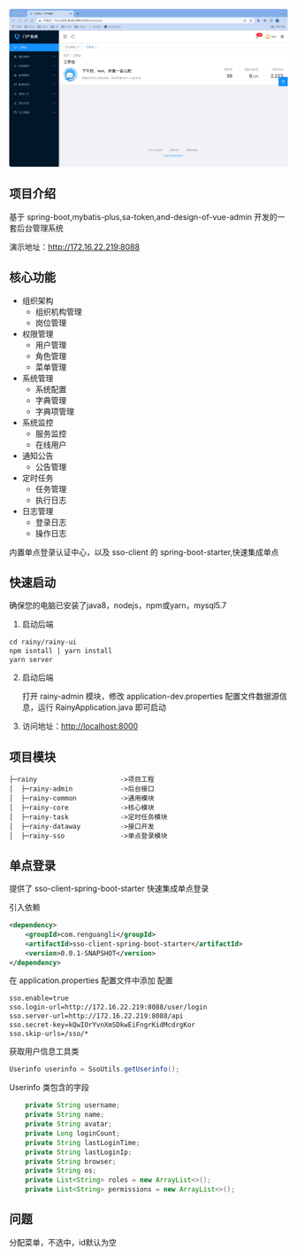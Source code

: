 ![img.png](imgs/img.png)
## 项目介绍
基于 spring-boot,mybatis-plus,sa-token,and-design-of-vue-admin 开发的一套后台管理系统

演示地址：<http://172.16.22.219:8088>
## 核心功能

- 组织架构
  - 组织机构管理
  - 岗位管理
- 权限管理
  - 用户管理
  - 角色管理
  - 菜单管理
- 系统管理
  - 系统配置
  - 字典管理
  - 字典项管理
- 系统监控
  - 服务监控
  - 在线用户
- 通知公告
  - 公告管理
- 定时任务
  - 任务管理
  - 执行日志
- 日志管理
  - 登录日志
  - 操作日志

内置单点登录认证中心，以及 sso-client 的 spring-boot-starter,快速集成单点
## 快速启动

确保您的电脑已安装了java8，nodejs，npm或yarn，mysql5.7

1. 启动后端

```
cd rainy/rainy-ui
npm isntall | yarn install
yarn server
```

2. 启动后端

   打开 rainy-admin 模块，修改 application-dev.properties 配置文件数据源信息，运行 RainyApplication.java 即可启动

3. 访问地址：<http://localhost:8000>

## 项目模块

```
├─rainy                     ->项目工程
│  ├─rainy-admin            ->后台接口
│  ├─rainy-common           ->通用模块
│  ├─rainy-core             ->核心模块
│  ├─rainy-task             ->定时任务模块
│  ├─rainy-dataway          ->接口开发
│  ├─rainy-sso              ->单点登录模块
```

## 单点登录

提供了 sso-client-spring-boot-starter 快速集成单点登录

引入依赖

``` xml
<dependency>
    <groupId>com.renguangli</groupId>
    <artifactId>sso-client-spring-boot-starter</artifactId>
    <version>0.0.1-SNAPSHOT</version>
</dependency>
```

在 application.properties 配置文件中添加 配置

```properties
sso.enable=true
sso.login-url=http://172.16.22.219:8088/user/login
sso.server-url=http://172.16.22.219:8088/api
sso.secret-key=kQwIOrYvnXmSDkwEiFngrKidMcdrgKor
sso.skip-urls=/sso/*
```

获取用户信息工具类

```java
Userinfo userinfo = SsoUtils.getUserinfo();
```
Userinfo 类包含的字段

```java
    private String username;
    private String name;
    private String avatar;
    private Long loginCount;
    private String lastLoginTime;
    private String lastLoginIp;
    private String browser;
    private String os;
    private List<String> roles = new ArrayList<>();
    private List<String> permissions = new ArrayList<>();
```


## 问题
分配菜单，不选中，id默认为空

